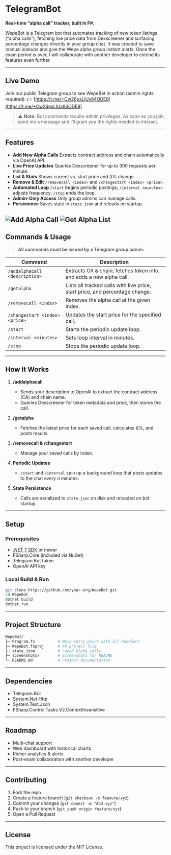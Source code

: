 # TelegramBot

**Real-time “alpha call” tracker, built in F#.**

WepeBot is a Telegram bot that automates tracking of new token listings (“alpha calls”), fetching live price data from Dexscreener and surfacing percentage changes directly in your group chat. It was created to save manual lookups and give the Wepe alpha group instant alerts. Once the exam period is over, I will collaborate with another developer to extend its features even further.

---

## Live Demo

Join our public Telegram group to see WepeBot in action (admin rights required):
👉 [https://t.me/+Cw26psLlUx84ODE8](https://t.me/+Cw26psLlUx84ODE8)

> ⚠️ **Note:** Bot commands require admin privileges. As soon as you join, send me a message and I’ll grant you the rights needed to interact.

---

## Features

* **Add New Alpha Calls**
  Extracts contract address and chain automatically via OpenAI API.
* **Live Price Updates**
  Queries Dexscreener for up to 300 requests per minute.
* **List & Stats**
  Shows current vs. start price and Δ% change.
* **Remove & Edit**
  `/removecall <index>` and `/changestart <index> <price>`.
* **Automated Loop**
  `/start` begins periodic postings; `/interval <minutes>` adjusts frequency; `/stop` ends the loop.
* **Admin-Only Access**
  Only group admins can manage calls.
* **Persistence**
  Saves state in `state.json` and reloads on startup.
  
![Add Alpha Call](screenshots/add_alpha_call.png)
![Get Alpha List](screenshots/get_alpha_list.png)
---

## Commands & Usage

> **All commands must be issued by a Telegram group admin.**

| Command                        | Description                                                                  |
| ------------------------------ | ---------------------------------------------------------------------------- |
| `/addalphacall <description>`  | Extracts CA & chain, fetches token info, and adds a new alpha call.          |
| `/getalpha`                    | Lists all tracked calls with live price, start price, and percentage change. |
| `/removecall <index>`          | Removes the alpha call at the given index.                                   |
| `/changestart <index> <price>` | Updates the start price for the specified call.                              |
| `/start`                       | Starts the periodic update loop.                                             |
| `/interval <minutes>`          | Sets loop interval in minutes.                                               |
| `/stop`                        | Stops the periodic update loop.                                              |

---

## How It Works

1. **/addalphacall**

   * Sends your description to OpenAI to extract the contract address (CA) and chain name.
   * Queries Dexscreener for token metadata and price, then stores the call.
2. **/getalpha**

   * Fetches the latest price for each saved call, calculates Δ%, and posts results.
3. **/removecall & /changestart**

   * Manage your saved calls by index.
4. **Periodic Updates**

   * `/start` and `/interval` spin up a background loop that posts updates to the chat every *n* minutes.
5. **State Persistence**

   * Calls are serialized to `state.json` on disk and reloaded on bot startup.

---

## Setup

### Prerequisites

* [.NET 7 SDK](https://dotnet.microsoft.com/download) or newer
* FSharp.Core (included via NuGet)
* Telegram Bot token
* OpenAI API key

### Local Build & Run

```bash
git clone https://github.com/your-org/WepeBot.git
cd WepeBot
dotnet build
dotnet run
```

---

## Project Structure

```bash
WepeBot/
├─ Program.fs          # Main entry point with all handlers
├─ WepeBot.fsproj      # F# project file
├─ state.json          # Saved alpha calls
├─ screenshots/        # Screenshots for README
└─ README.md           # Project documentation
```

---

## Dependencies

* Telegram.Bot
* System.Net.Http
* System.Text.Json
* FSharp.Control.Tasks.V2.ContextInsensitive

---

## Roadmap

* Multi-chat support
* Web dashboard with historical charts
* Richer analytics & alerts
* Post-exam collaboration with another developer

---

## Contributing

1. Fork the repo
2. Create a feature branch (`git checkout -b feature/xyz`)
3. Commit your changes (`git commit -m "Add xyz"`)
4. Push to your branch (`git push origin feature/xyz`)
5. Open a Pull Request

---

## License

This project is licensed under the MIT License.

